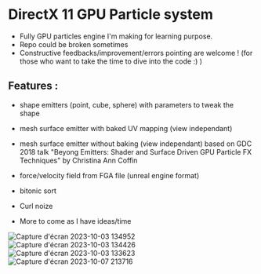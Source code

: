# DirectX 11 GPU Particle system

- Fully GPU particles engine I'm making for learning purpose. 
- Repo could be broken sometimes
- Constructive feedbacks/improvement/errors pointing are welcome ! (for those who want to take the time to dive into the code :) )

## Features : 
- shape emitters (point, cube, sphere) with parameters to tweak the shape
- mesh surface emitter with baked UV mapping (view independant)
- mesh surface emitter without baking (view independant) based on GDC 2018 talk "Beyong Emitters: Shader and Surface Driven GPU Particle FX Techniques" by Christina Ann Coffin
- force/velocity field from FGA file (unreal engine format)
- bitonic sort
- Curl noize

- More to come as I have ideas/time

![Capture d'écran 2023-10-03 134952](https://github.com/dj-himp/DX11GPUParticles/assets/1647468/beee17bb-c8a3-4641-b984-4351457d71db)
![Capture d'écran 2023-10-03 134426](https://github.com/dj-himp/DX11GPUParticles/assets/1647468/b4ac8d71-b923-4252-a7a4-21023e1d007f)
![Capture d'écran 2023-10-03 133623](https://github.com/dj-himp/DX11GPUParticles/assets/1647468/8339c65b-81f3-4094-9cf6-56316352b09d)
![Capture d'écran 2023-10-07 213716](https://github.com/dj-himp/DX11GPUParticles/assets/1647468/30c5496c-cf13-43f2-bbf2-2c82172579eb)
